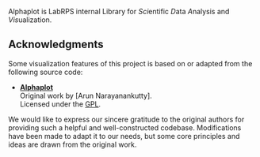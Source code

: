 Alphaplot is LabRPS internal Library for <i>Sci</i>entific <i>D</i>ata <i>A</i>nalysis and <i>Vis</i>ualization.

Acknowledgments
---------------

Some visualization features of this project is based on or adapted from the following source code:

- **[Alphaplot](https://github.com/narunlifescience/AlphaPlot)**  
  Original work by [Arun Narayanankutty].  
  Licensed under the [GPL](http://en.wikipedia.org/wiki/GPL).

We would like to express our sincere gratitude to the original authors for providing such a helpful and well-constructed codebase. Modifications have been made to adapt it to our needs, but some core principles and ideas are drawn from the original work.